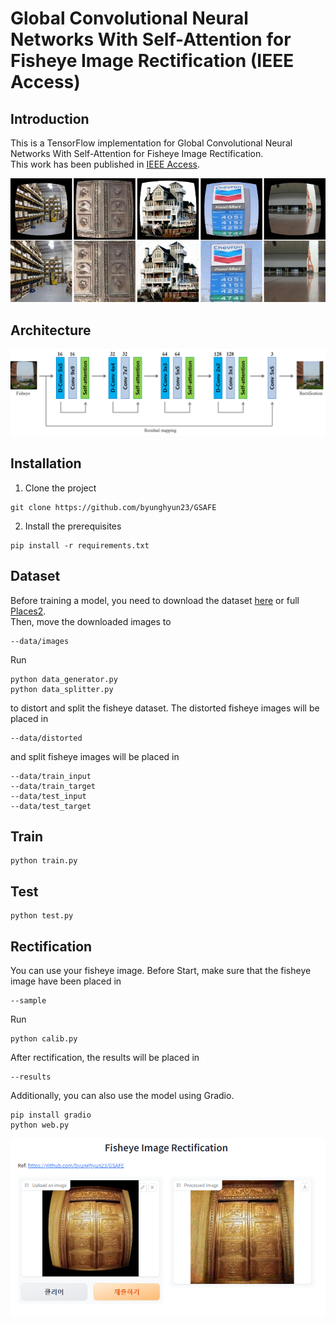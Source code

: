 # Global Convolutional Neural Networks With Self-Attention for Fisheye Image Rectification (IEEE Access)

## Introduction
This is a TensorFlow implementation for Global Convolutional Neural Networks With Self-Attention for Fisheye Image Rectification.  
This work has been published in <a href="https://ieeexplore.ieee.org/document/9980359">IEEE Access</a>.

![image](https://github.com/byunghyun23/GSAFE/blob/main/assets/fig1.png)

## Architecture
![image](https://github.com/byunghyun23/GSAFE/blob/main/assets/fig2.png)

## Installation
1. Clone the project
```
git clone https://github.com/byunghyun23/GSAFE
```
2. Install the prerequisites
```
pip install -r requirements.txt
```

## Dataset
Before training a model, you need to download the dataset [here](https://drive.google.com/file/d/1lRsQBmwZyri6-reNWHbR9AzS3cKiiu78/view?usp=share_link) or full [Places2](http://places2.csail.mit.edu/download.html).  
Then, move the downloaded images to
```
--data/images
```
Run
```
python data_generator.py
python data_splitter.py
```
to distort and split the fisheye dataset. 
The distorted fisheye images will be placed in 
```
--data/distorted
```
and split fisheye images will be placed in
```
--data/train_input
--data/train_target
--data/test_input
--data/test_target
```

## Train
```
python train.py
```

## Test
```
python test.py
```

## Rectification
You can use your fisheye image.
Before Start, make sure that the fisheye image have been placed in
```
--sample
```
Run
```
python calib.py
```
After rectification, the results will be placed in
```
--results
```
Additionally, you can also use the model using Gradio.
```
pip install gradio
python web.py
```
![image](https://github.com/byunghyun23/GSAFE/blob/main/assets/fig3.PNG)
